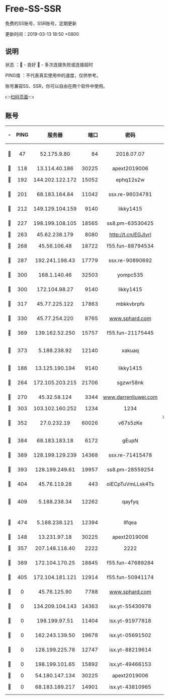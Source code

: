 # Free-SS-SSR

免费的SS账号、SSR账号，定期更新

更新时间：2019-03-13 18:50 +0800

## 说明

状态     ：🙂 - 良好 🙁 - 多次连接失败或连接超时

PING值   ：不代表真实使用中的速度，仅供参考。

账号兼容SS、SSR，你可以自由在两个软件中使用。

👉[扫码页面](https://liesauer.github.io/Free-SS-SSR/)👈

## 账号

|-|PING|服务器|端口|密码|加密方式|区域|
|:----:|:----:|:-----:|-----:|:----:|:----:|:----:|
|🙂|47|52.175.9.80|84|2018.07.07|chacha20-ietf-poly1305|HK|
|🙂|118|13.114.40.186|30225|apext2019006|chacha20|JP|
|🙂|192|144.202.122.172|15052|ephq12s2w|aes-256-cfb|US|
|🙂|201|68.183.164.84|11042|ssx.re-96034781|aes-256-cfb|US|
|🙂|212|149.129.104.159|9140|likky1415|aes-256-cfb|HK|
|🙂|227|198.199.108.105|18565|ss8.pm-63530425|aes-256-cfb|US|
|🙂|263|45.62.238.179|8080|http://t.cn/EGJIyrl|rc4-md5|CA|
|🙂|268|45.56.106.48|18722|f55.fun-88794534|aes-256-cfb|US|
|🙂|287|192.241.198.43|17779|ssx.re-90890692|aes-256-cfb|US|
|🙂|300|168.1.140.46|32503|yompc535|aes-256-cfb|AU|
|🙂|300|172.104.98.27|9140|likky1415|aes-256-cfb|JP|
|🙂|317|45.77.225.122|17863|mbkkvbrpfs|aes-256-cfb|GB|
|🙂|330|45.77.254.220|8765|www.sphard.com|aes-256-cfb|SG|
|🙂|369|139.162.52.250|15757|f55.fun-21175445|aes-256-cfb|SG|
|🙂|373|5.188.238.92|12140|xakuaq|chacha20-ietf-poly1305|BR|
|🙂|186|13.125.190.194|9140|likky1415|aes-256-cfb|KR|
|🙂|264|172.105.203.215|21706|sgzwr58nk|aes-256-cfb|JP|
|🙂|270|45.32.58.124|3344|www.darrenliuwei.com|aes-256-cfb|JP|
|🙂|303|103.102.160.252|1234|1234|rc4-md5|JP|
|🙂|352|27.0.232.19|60026|v67s5zKe|xchacha20-ietf-poly1305|HK|
|🙂|384|68.183.183.18|6172|gEupN|aes-256-cfb|SG|
|🙂|389|128.199.129.239|14368|ssx.re-71415478|aes-256-cfb|SG|
|🙂|393|128.199.249.61|19957|ss8.pm-28559254|aes-256-cfb|SG|
|🙂|404|45.76.119.28|443|oiECpTuVmLLxk4Ts|aes-256-cfb|AU|
|🙂|409|5.188.238.34|12262|qayfyq|chacha20-ietf-poly1305|BR|
|🙂|474|5.188.238.121|12394|llfqea|chacha20-ietf-poly1305|BR|
|🙁|148|13.231.97.18|30225|apext2019006|chacha20|JP|
|🙁|357|207.148.118.40|2222|2222|aes-256-cfb|SG|
|🙁|389|172.104.170.25|18845|f55.fun-47689284|aes-256-cfb|SG|
|🙁|405|172.104.181.121|12914|f55.fun-50941174|aes-256-cfb|SG|
|🙁|0|45.76.125.90|7788|www.sphard.com|aes-256-cfb|AU|
|🙁|0|134.209.104.143|14363|isx.yt-55430978|aes-256-cfb|SG|
|🙁|0|198.199.97.51|11404|isx.yt-91977818|aes-256-cfb|US|
|🙁|0|162.243.139.50|19678|isx.yt-05691502|aes-256-cfb|US|
|🙁|0|128.199.225.78|12747|isx.yt-88219614|aes-256-cfb|SG|
|🙁|0|198.199.101.65|15892|isx.yt-49466153|aes-256-cfb|US|
|🙁|0|54.180.147.134|30225|apext2019006|chacha20|KR|
|🙁|0|68.183.189.217|14901|isx.yt-43810965|aes-256-cfb|SG|
